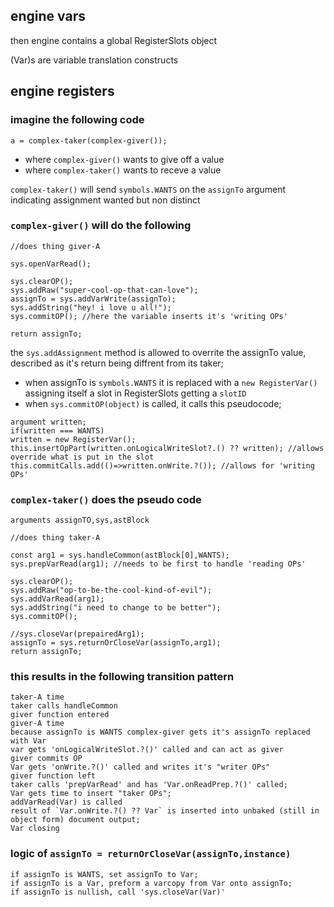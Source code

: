 
## engine vars
 
then engine contains a global RegisterSlots object

(Var)s are variable translation constructs


## engine registers

### imagine the following code
```
a = complex-taker(complex-giver());
```
- where `complex-giver()` wants to give off a value
- where `complex-taker()` wants to receve a value 

`complex-taker()` will send `symbols.WANTS` on the `assignTo` argument indicating assignment wanted but non distinct

### `complex-giver()` will do the following 
```
//does thing giver-A

sys.openVarRead();

sys.clearOP();
sys.addRaw("super-cool-op-that-can-love");
assignTo = sys.addVarWrite(assignTo);
sys.addString("hey! i love u all!");
sys.commitOP(); //here the variable inserts it's 'writing OPs' 

return assignTo;
```

the `sys.addAssignment` method is allowed to overrite the assignTo value, described as it's return being diffrent from its taker;
- when assignTo is `symbols.WANTS` it is replaced with a `new RegisterVar()` assigning itself a slot in RegisterSlots getting a `slotID`
- when `sys.commitOP(object)` is called, it calls this pseudocode;
```
argument written; 
if(written === WANTS) 
written = new RegisterVar(); 
this.insertOpPart(written.onLogicalWriteSlot?.() ?? written); //allows override what is put in the slot
this.commitCalls.add(()=>written.onWrite.?()); //allows for 'writing OPs'
```

### `complex-taker()` does the pseudo code
```
arguments assignTO,sys,astBlock

//does thing taker-A

const arg1 = sys.handleCommon(astBlock[0],WANTS);
sys.prepVarRead(arg1); //needs to be first to handle 'reading OPs'

sys.clearOP();
sys.addRaw("op-to-be-the-cool-kind-of-evil");
sys.addVarRead(arg1);
sys.addString("i need to change to be better"); 
sys.commitOP();

//sys.closeVar(prepairedArg1);
assignTo = sys.returnOrCloseVar(assignTo,arg1);
return assignTo;

```

### this results in the following transition pattern
```
taker-A time
taker calls handleCommon
giver function entered
giver-A time
because assignTo is WANTS complex-giver gets it's assignTo replaced with Var
var gets 'onLogicalWriteSlot.?()' called and can act as giver
giver commits OP
Var gets 'onWrite.?()' called and writes it's "writer OPs"
giver function left
taker calls 'prepVarRead' and has 'Var.onReadPrep.?()' called;
Var gets time to insert "taker OPs";
addVarRead(Var) is called
result of `Var.onWrite.?() ?? Var` is inserted into unbaked (still in object form) document output;
Var closing 
```

### logic of `assignTo = returnOrCloseVar(assignTo,instance)`
```
if assignTo is WANTS, set assignTo to Var;
if assignTo is a Var, preform a varcopy from Var onto assignTo;
if assignTo is nullish, call 'sys.closeVar(Var)'
```